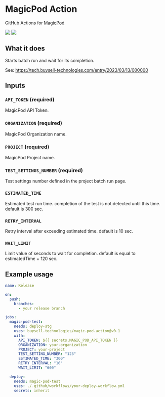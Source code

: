 # MagicPod Action

GitHub Actions for [MagicPod](https://magicpod.com/)

![](https://img.shields.io/github/package-json/v/buysell-technologies/magic-pod-action)
![](https://img.shields.io/github/license/buysell-technologies/magic-pod-action)

## What it does

Starts batch run and wait for its completion.

See: https://tech.buysell-technologies.com/entry/2023/03/13/000000

## Inputs

### `API_TOKEN` (required)

MagicPod API Token.

### `ORGANIZATION` (required)

MagicPod Organization name.

### `PROJECT` (required)

MagicPod Project name.

### `TEST_SETTINGS_NUMBER` (required)

Test settings number defined in the project batch run page. 

### `ESTIMATED_TIME`

Estimated test run time. completion of the test is not detected until this time. default is 300 sec.

### `RETRY_INTERVAL`

Retry interval after exceeding estimated time. default is 10 sec.

### `WAIT_LIMIT`

Limit value of seconds to wait for completion. default is equal to estimatedTime + 120 sec.


## Example usage

```yml
name: Release

on:
  push:
    branches:
      - your release branch

jobs:
  magic-pod-test:
    needs: deploy-stg
    uses: buysell-technologies/magic-pod-action@v0.1
    with:
      API_TOKEN: ${{ secrets.MAGIC_POD_API_TOKEN }}
      ORGANIZATION: your-organization
      PROJECT: your-project
      TEST_SETTING_NUMBER: "123"
      ESTIMATED_TIME: "300"
      RETRY_INTERVAL: "10"
      WAIT_LIMIT: "600"

  deploy:
    needs: magic-pod-test
    uses: ./.github/workflows/your-deploy-workflow.yml
    secrets: inherit
```
